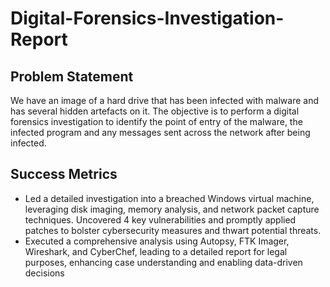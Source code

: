 # Digital-Forensics-Investigation-Report

## Problem Statement
We have an image of a hard drive that has been infected with malware and has several hidden artefacts on it. The objective is to perform a digital forensics investigation to identify the point of entry of the malware, the infected program and any messages sent across the network after being infected.

## Success Metrics
* Led a detailed investigation into a breached Windows virtual machine, leveraging disk imaging, memory analysis, and
network packet capture techniques. Uncovered 4 key vulnerabilities and promptly applied patches to bolster
cybersecurity measures and thwart potential threats. <be>
*   Executed a comprehensive analysis using Autopsy, FTK Imager, Wireshark, and CyberChef, leading to a detailed report
for legal purposes, enhancing case understanding and enabling data-driven decisions
